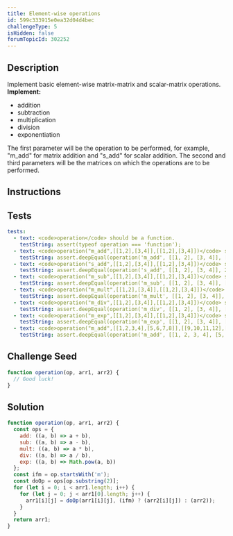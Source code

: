 ```yaml
---
title: Element-wise operations
id: 599c333915e0ea32d04d4bec
challengeType: 5
isHidden: false
forumTopicId: 302252
---
```


## Description
<section id='description'>
Implement basic element-wise matrix-matrix and scalar-matrix operations.
<strong>Implement:</strong>
<ul>
  <li>addition</li>
  <li>subtraction</li>
  <li>multiplication</li>
  <li>division</li>
  <li>exponentiation</li>
</ul>
The first parameter will be the operation to be performed, for example, "m_add" for matrix addition and "s_add" for scalar addition. The second and third parameters will be the matrices on which the operations are to be performed.
</section>

## Instructions
<section id='instructions'>

</section>

## Tests
<section id='tests'>

```yml
tests:
  - text: <code>operation</code> should be a function.
    testString: assert(typeof operation === 'function');
  - text: <code>operation("m_add",[[1,2],[3,4]],[[1,2],[3,4]])</code> should return <code>[[2,4],[6,8]]</code>.
    testString: assert.deepEqual(operation('m_add', [[1, 2], [3, 4]], [[1, 2], [3, 4]]), [[2, 4], [6, 8]]);
  - text: <code>operation("s_add",[[1,2],[3,4]],[[1,2],[3,4]])</code> should return <code>[[3,4],[5,6]]</code>.
    testString: assert.deepEqual(operation('s_add', [[1, 2], [3, 4]], 2), [[3, 4], [5, 6]]);
  - text: <code>operation("m_sub",[[1,2],[3,4]],[[1,2],[3,4]])</code> should return <code>[[0,0],[0,0]]</code>.
    testString: assert.deepEqual(operation('m_sub', [[1, 2], [3, 4]], [[1, 2], [3, 4]]), [[0, 0], [0, 0]]);
  - text: <code>operation("m_mult",[[1,2],[3,4]],[[1,2],[3,4]])</code> should return <code>[[1,4],[9,16]]</code>.
    testString: assert.deepEqual(operation('m_mult', [[1, 2], [3, 4]], [[1, 2], [3, 4]]), [[1, 4], [9, 16]]);
  - text: <code>operation("m_div",[[1,2],[3,4]],[[1,2],[3,4]])</code> should return <code>[[1,1],[1,1]]</code>.
    testString: assert.deepEqual(operation('m_div', [[1, 2], [3, 4]], [[1, 2], [3, 4]]), [[1, 1], [1, 1]]);
  - text: <code>operation("m_exp",[[1,2],[3,4]],[[1,2],[3,4]])</code> should return <code>[[1,4],[27,256]]</code>.
    testString: assert.deepEqual(operation('m_exp', [[1, 2], [3, 4]], [[1, 2], [3, 4]]), [[1, 4], [27, 256]]);
  - text: <code>operation("m_add",[[1,2,3,4],[5,6,7,8]],[[9,10,11,12],[13,14,15,16]])</code> should return <code>[[10,12,14,16],[18,20,22,24]]</code>.
    testString: assert.deepEqual(operation('m_add', [[1, 2, 3, 4], [5, 6, 7, 8]], [[9, 10, 11, 12], [13, 14, 15, 16]]), [[10, 12, 14, 16], [18, 20, 22, 24]]);

```

</section>

## Challenge Seed
<section id='challengeSeed'>

<div id='js-seed'>

```js
function operation(op, arr1, arr2) {
  // Good luck!
}
```

</div>



</section>

## Solution
<section id='solution'>


```js
function operation(op, arr1, arr2) {
  const ops = {
    add: ((a, b) => a + b),
    sub: ((a, b) => a - b),
    mult: ((a, b) => a * b),
    div: ((a, b) => a / b),
    exp: ((a, b) => Math.pow(a, b))
  };
  const ifm = op.startsWith('m');
  const doOp = ops[op.substring(2)];
  for (let i = 0; i < arr1.length; i++) {
    for (let j = 0; j < arr1[0].length; j++) {
      arr1[i][j] = doOp(arr1[i][j], (ifm) ? (arr2[i][j]) : (arr2));
    }
  }
  return arr1;
}

```

</section>
